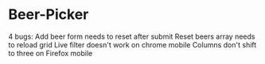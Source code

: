 # Beer-Picker
4 bugs: 
Add beer form needs to reset after submit
Reset beers array needs to reload grid
Live filter doesn't work on chrome mobile
Columns don't shift to three on Firefox mobile
